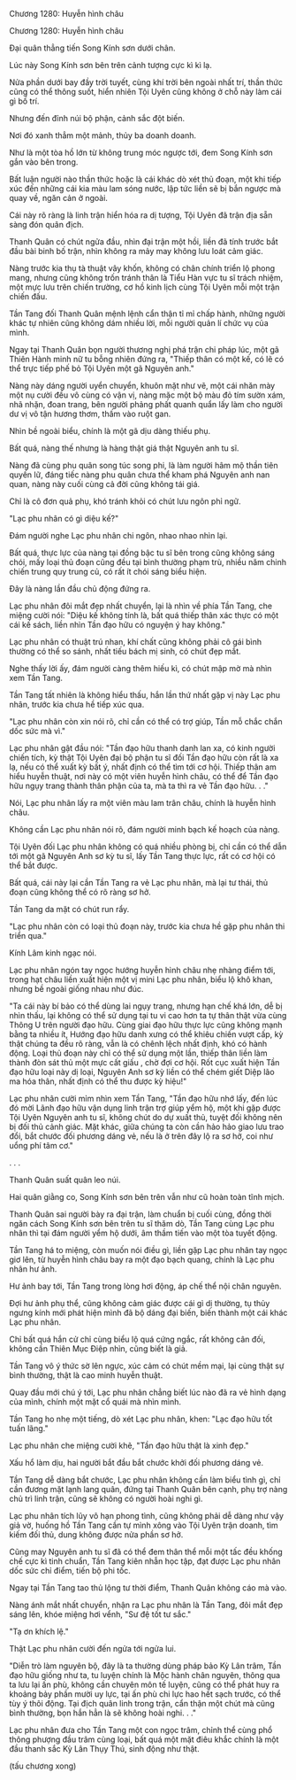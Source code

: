 




Chương 1280: Huyễn hình châu


Chương 1280: Huyễn hình châu

Đại quân thẳng tiến Song Kính sơn dưới chân.

Lúc này Song Kính sơn bên trên cảnh tượng cực kì kì lạ.

Nửa phần dưới bay đầy trời tuyết, cùng khí trời bên ngoài nhất trí, thần thức cũng có thể thông suốt, hiển nhiên Tội Uyên cũng không ở chỗ này làm cái gì bố trí.

Nhưng đến đỉnh núi bộ phận, cảnh sắc đột biến.

Nơi đó xanh thẳm một mảnh, thủy ba doanh doanh.

Như là một tòa hồ lớn từ không trung móc ngược tới, đem Song Kính sơn gắn vào bên trong.

Bất luận người nào thần thức hoặc là cái khác dò xét thủ đoạn, một khi tiếp xúc đến những cái kia màu lam sóng nước, lập tức liền sẽ bị bắn ngược mà quay về, ngăn cản ở ngoài.

Cái này rõ ràng là linh trận hiển hóa ra dị tượng, Tội Uyên đã trận địa sẵn sàng đón quân địch.

Thanh Quân có chút ngửa đầu, nhìn đại trận một hồi, liền đã tính trước bắt đầu bài binh bố trận, nhìn không ra mảy may không lưu loát cảm giác.

Nàng trước kia thụ tà thuật vây khốn, không có chân chính triển lộ phong mang, nhưng cũng không trốn tránh thân là Tiểu Hàn vực tu sĩ trách nhiệm, một mực lưu trên chiến trường, cơ hồ kinh lịch cùng Tội Uyên mỗi một trận chiến đấu.

Tần Tang đối Thanh Quân mệnh lệnh cẩn thận tỉ mỉ chấp hành, những người khác tự nhiên cũng không dám nhiều lời, mỗi người quản lí chức vụ của mình.

Ngay tại Thanh Quân bọn người thương nghị phá trận chi pháp lúc, một gã Thiên Hành minh nữ tu bỗng nhiên đứng ra, "Thiếp thân có một kế, có lẽ có thể trực tiếp phế bỏ Tội Uyên một gã Nguyên anh."

Nàng này dáng người uyển chuyển, khuôn mặt như vẽ, một cái nhăn mày một nụ cười đều vô cùng có vận vị, nàng mặc một bộ màu đỏ tím sườn xám, nhã nhặn, đoan trang, bên người phảng phất quanh quẩn lấy làm cho người dư vị vô tận hương thơm, thấm vào ruột gan.

Nhìn bề ngoài biểu, chính là một gã dịu dàng thiếu phụ.

Bất quá, nàng thế nhưng là hàng thật giá thật Nguyên anh tu sĩ.

Nàng đã cùng phu quân song túc song phi, là làm người hâm mộ thần tiên quyến lữ, đáng tiếc nàng phu quân chưa thể kham phá Nguyên anh nan quan, nàng này cuối cùng cả đời cũng không tái giá.

Chỉ là cô đơn quả phụ, khó tránh khỏi có chút lưu ngôn phỉ ngữ.

"Lạc phu nhân có gì diệu kế?"

Đám người nghe Lạc phu nhân chi ngôn, nhao nhao nhìn lại.

Bất quá, thực lực của nàng tại đồng bậc tu sĩ bên trong cũng không sáng chói, mấy loại thủ đoạn cũng đều tại bình thường phạm trù, nhiều năm chinh chiến trung quy trung củ, có rất ít chói sáng biểu hiện.

Đây là nàng lần đầu chủ động đứng ra.

Lạc phu nhân đôi mắt đẹp nhất chuyển, lại là nhìn về phía Tần Tang, che miệng cười nói: "Diệu kế không tính là, bất quá thiếp thân xác thực có một cái kế sách, liền nhìn Tần đạo hữu có nguyện ý hay không."

Lạc phu nhân có thuật trú nhan, khí chất cũng không phải cô gái bình thường có thể so sánh, nhất tiếu bách mị sinh, có chút đẹp mắt.

Nghe thấy lời ấy, đám người càng thêm hiếu kì, có chút mập mờ mà nhìn xem Tần Tang.

Tần Tang tất nhiên là không hiểu thấu, hắn lần thứ nhất gặp vị này Lạc phu nhân, trước kia chưa hề tiếp xúc qua.

"Lạc phu nhân còn xin nói rõ, chỉ cần có thể có trợ giúp, Tần mỗ chắc chắn dốc sức mà vì."

Lạc phu nhân gật đầu nói: "Tần đạo hữu thanh danh lan xa, có kinh người chiến tích, kỳ thật Tội Uyên đại bộ phận tu sĩ đối Tần đạo hữu còn rất là xa lạ, nếu có thể xuất kỳ bất ý, nhất định có thể tìm tới cơ hội. Thiếp thân am hiểu huyễn thuật, nơi này có một viên huyễn hình châu, có thể để Tần đạo hữu ngụy trang thành thân phận của ta, mà ta thì ra vẻ Tần đạo hữu. . ."

Nói, Lạc phu nhân lấy ra một viên màu lam trân châu, chính là huyễn hình châu.

Không cần Lạc phu nhân nói rõ, đám người minh bạch kế hoạch của nàng.

Tội Uyên đối Lạc phu nhân không có quá nhiều phòng bị, chỉ cần có thể dẫn tới một gã Nguyên Anh sơ kỳ tu sĩ, lấy Tần Tang thực lực, rất có cơ hội có thể bắt được.

Bất quá, cái này lại cần Tần Tang ra vẻ Lạc phu nhân, mà lại tư thái, thủ đoạn cũng không thể có rõ ràng sơ hở.

Tần Tang da mặt có chút run rẩy.

"Lạc phu nhân còn có loại thủ đoạn này, trước kia chưa hề gặp phu nhân thi triển qua."

Kính Lâm kinh ngạc nói.

Lạc phu nhân ngón tay ngọc hướng huyễn hình châu nhẹ nhàng điểm tới, trong hạt châu liền xuất hiện một vị mini Lạc phu nhân, biểu lộ khô khan, nhưng bề ngoài giống nhau như đúc.

"Ta cái này bí bảo có thể dùng lai ngụy trang, nhưng hạn chế khá lớn, dễ bị nhìn thấu, lại không có thể sử dụng tại tu vi cao hơn ta tự thân thật vừa cùng Thông U trên người đạo hữu. Cùng giai đạo hữu thực lực cũng không mạnh bằng ta nhiều ít, Hướng đạo hữu danh xưng có thể khiêu chiến vượt cấp, kỳ thật chúng ta đều rõ ràng, vẫn là có chênh lệch nhất định, khó có hành động. Loại thủ đoạn này chỉ có thể sử dụng một lần, thiếp thân liền làm thành đòn sát thủ một mực cất giấu , chờ đợi cơ hội. Rốt cục xuất hiện Tần đạo hữu loại này dị loại, Nguyên Anh sơ kỳ liền có thể chém giết Diệp lão ma hóa thân, nhất định có thể thu được kỳ hiệu!"

Lạc phu nhân cười mỉm nhìn xem Tần Tang, "Tần đạo hữu nhớ lấy, đến lúc đó mời Lãnh đạo hữu vận dụng linh trận trợ giúp yểm hộ, một khi gặp được Tội Uyên Nguyên anh tu sĩ, không chút do dự xuất thủ, tuyệt đối không nên bị đối thủ cảnh giác. Mặt khác, giữa chúng ta còn cần hảo hảo giao lưu trao đổi, bắt chước đối phương dáng vẻ, nếu là ở trên đây lộ ra sơ hở, coi như uổng phí tâm cơ."

. . .

Thanh Quân suất quân leo núi.

Hai quân giằng co, Song Kính sơn bên trên vẫn như cũ hoàn toàn tĩnh mịch.

Thanh Quân sai người bày ra đại trận, làm chuẩn bị cuối cùng, đồng thời ngăn cách Song Kính sơn bên trên tu sĩ thăm dò, Tần Tang cùng Lạc phu nhân thì tại đám người yểm hộ dưới, âm thầm tiến vào một tòa tuyết động.

Tần Tang há to miệng, còn muốn nói điều gì, liền gặp Lạc phu nhân tay ngọc giơ lên, từ huyễn hình châu bay ra một đạo bạch quang, chính là Lạc phu nhân hư ảnh.

Hư ảnh bay tới, Tần Tang trong lòng hơi động, áp chế thể nội chân nguyên.

Đợi hư ảnh phụ thể, cũng không cảm giác được cái gì dị thường, tụ thủy ngưng kính mới phát hiện mình đã bộ dáng đại biến, biến thành một cái khác Lạc phu nhân.

Chỉ bất quá hắn cử chỉ cùng biểu lộ quá cứng ngắc, rất không cân đối, không cần Thiên Mục Điệp nhìn, cũng biết là giả.

Tần Tang vô ý thức sờ lên ngực, xúc cảm có chút mềm mại, lại cùng thật sự bình thường, thật là cao minh huyễn thuật.

Quay đầu mới chú ý tới, Lạc phu nhân chẳng biết lúc nào đã ra vẻ hình dạng của mình, chính một mặt cổ quái mà nhìn mình.

Tần Tang ho nhẹ một tiếng, dò xét Lạc phu nhân, khen: "Lạc đạo hữu tốt tuấn lãng."

Lạc phu nhân che miệng cười khẽ, "Tần đạo hữu thật là xinh đẹp."

Xấu hổ làm dịu, hai người bắt đầu bắt chước khởi đối phương dáng vẻ.

Tần Tang dễ dàng bắt chước, Lạc phu nhân không cần làm biểu tình gì, chỉ cần đương mặt lạnh lang quân, đứng tại Thanh Quân bên cạnh, phụ trợ nàng chủ trì linh trận, cũng sẽ không có người hoài nghi gì.

Lạc phu nhân tích lũy vô hạn phong tình, cũng không phải dễ dàng như vậy giả vờ, huống hồ Tần Tang cần tự mình xông vào Tội Uyên trận doanh, tìm kiếm đối thủ, dung không được nửa phần sơ hở.

Cũng may Nguyên anh tu sĩ đã có thể đem thân thể mỗi một tấc đều khống chế cực kì tinh chuẩn, Tần Tang kiên nhẫn học tập, đạt được Lạc phu nhân dốc sức chỉ điểm, tiến bộ phi tốc.

Ngay tại Tần Tang tao thủ lộng tư thời điểm, Thanh Quân không cáo mà vào.

Nàng ánh mắt nhất chuyển, nhận ra Lạc phu nhân là Tần Tang, đôi mắt đẹp sáng lên, khóe miệng hơi vểnh, "Sư đệ tốt tư sắc."

"Tạ ơn khích lệ."

Thật Lạc phu nhân cười đến ngửa tới ngửa lui.

"Diễn trò làm nguyên bộ, đây là ta thường dùng pháp bảo Kỳ Lân trâm, Tần đạo hữu giống như ta, tu luyện chính là Mộc hành chân nguyên, thông qua ta lưu lại ấn phù, không cần chuyên môn tế luyện, cũng có thể phát huy ra khoảng bảy phần mười uy lực, tại ấn phù chi lực hao hết sạch trước, có thể tùy ý thôi động. Tại địch quân linh trong trận, cẩn thận một chút mà cũng bình thường, bọn hắn hẳn là sẽ không hoài nghi. . ."

Lạc phu nhân đưa cho Tần Tang một con ngọc trâm, chỉnh thể cùng phổ thông phượng đầu trâm cùng loại, bất quá một mặt điêu khắc chính là một đầu thanh sắc Kỳ Lân Thụy Thú, sinh động như thật.

(tấu chương xong)




